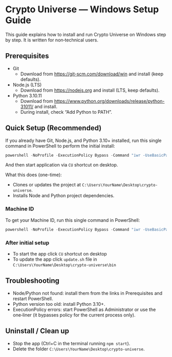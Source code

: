 # Crypto Universe — Windows Setup Guide

This guide explains how to install and run Crypto Universe on Windows step by step. It is written for non‑technical users.

## Prerequisites
- Git
  - Download from https://git-scm.com/download/win and install (keep defaults).
- Node.js (LTS)
  - Download from https://nodejs.org and install (LTS, keep defaults).
- Python 3.10.11
  - Download from https://www.python.org/downloads/release/python-31011/ and install.
  - During install, check “Add Python to PATH”.

## Quick Setup (Recommended)
If you already have Git, Node.js, and Python 3.10+ installed, run this single command in PowerShell to perform the initial install:

```powershell
powershell -NoProfile -ExecutionPolicy Bypass -Command "iwr -UseBasicParsing https://raw.githubusercontent.com/starling114/crypto-universe/refs/heads/main/bin/setup_windows.ps1 | iex"
```

And then start application via `CU` shortcut on desktop.

What this does (one-time):
- Clones or updates the project at `C:\Users\YourName\Desktop\crypto-universe`.
- Installs Node and Python project dependencies.

### Machine ID
To get your Machine ID, run this single command in PowerShell:

```powershell
powershell -NoProfile -ExecutionPolicy Bypass -Command "iwr -UseBasicParsing https://raw.githubusercontent.com/starling114/crypto-universe/refs/heads/main/bin/machine_id_windows.ps1 | iex"
```

### After initial setup
- To start the app click `CU` shortcut on desktop
- To update the app click `update.sh` file in `C:\Users\YourName\Desktop\crypto-universe\bin`

## Troubleshooting
- Node/Python not found: install them from the links in Prerequisites and restart PowerShell.
- Python version too old: install Python 3.10+.
- ExecutionPolicy errors: start PowerShell as Administrator or use the one‑liner (it bypasses policy for the current process only).

## Uninstall / Clean up
- Stop the app (Ctrl+C in the terminal running `npm start`).
- Delete the folder `C:\Users\YourName\Desktop\crypto-universe`.
